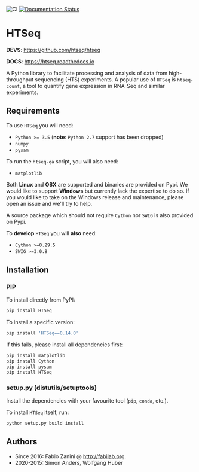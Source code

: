![CI](https://github.com/htseq/htseq/workflows/CI/badge.svg)
[![Documentation Status](https://readthedocs.org/projects/htseq/badge/?version=master)](https://htseq.readthedocs.io)

# HTSeq
**DEVS**: https://github.com/htseq/htseq

**DOCS**: https://htseq.readthedocs.io

A Python library to facilitate processing and analysis of data
from high-throughput sequencing (HTS) experiments. A popular use of ``HTSeq``
is ``htseq-count``, a tool to quantify gene expression in RNA-Seq and similar
experiments.

## Requirements

To use ``HTSeq`` you will need:

-  ``Python >= 3.5`` (**note**: ``Python 2.7`` support has been dropped)
-  ``numpy``
-  ``pysam``

To run the ``htseq-qa`` script, you will also need:

-  ``matplotlib``

Both **Linux** and **OSX** are supported and binaries are provided on Pypi. We
would like to support **Windows** but currently lack the expertise to do so. If
you would like to take on the Windows release and maintenance, please open an
issue and we'll try to help.

A source package which should not require ``Cython`` nor ``SWIG`` is also
provided on Pypi.

To **develop** `HTSeq` you will **also** need:

-  ``Cython >=0.29.5``
-  ``SWIG >=3.0.8``

## Installation

### PIP

To install directly from PyPI:

```bash
pip install HTSeq
```

To install a specific version:

```bash
pip install 'HTSeq==0.14.0'
```

If this fails, please install all dependencies first:

```bash
pip install matplotlib
pip install Cython
pip install pysam
pip install HTSeq
```

### setup.py (distutils/setuptools)

Install the dependencies with your favourite tool (``pip``, ``conda``,
etc.).

To install ``HTSeq`` itself, run:

```bash
python setup.py build install
```

## Authors
- Since 2016: Fabio Zanini @ http://fabilab.org.
- 2020-2015: Simon Anders, Wolfgang Huber
